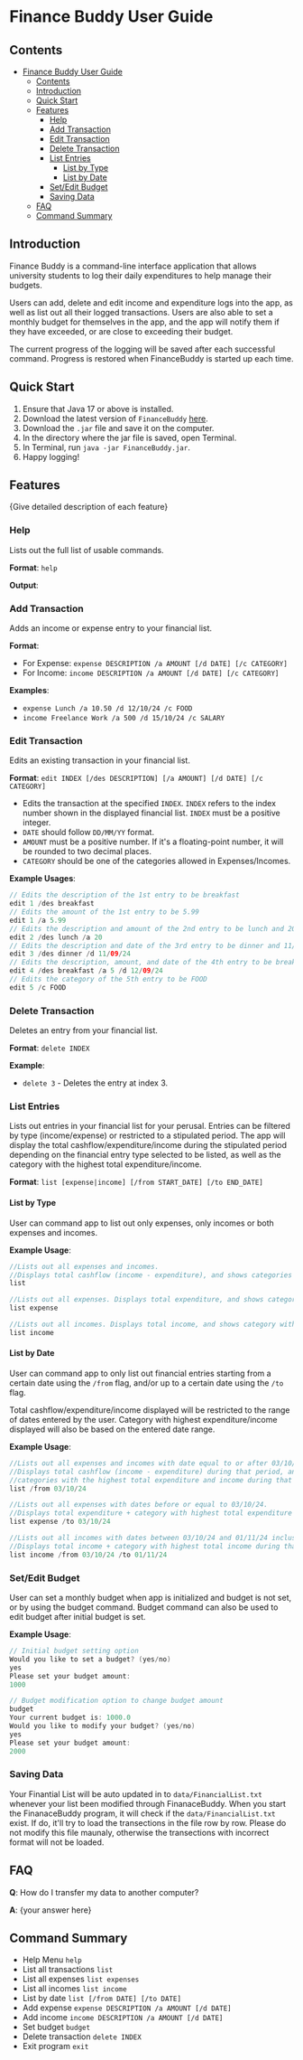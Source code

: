 # Finance Buddy User Guide

## Contents
- [Finance Buddy User Guide](#finance-buddy-user-guide)
  - [Contents](#contents)
  - [Introduction](#introduction)
  - [Quick Start](#quick-start)
  - [Features](#features)
    - [Help](#help)
    - [Add Transaction](#add-transaction)
    - [Edit Transaction](#edit-transaction)
    - [Delete Transaction](#delete-transaction)
    - [List Entries](#list-entries)
      - [List by Type](#list-by-type)
      - [List by Date](#list-by-date)
    - [Set/Edit Budget](#setedit-budget)
    - [Saving Data](#saving-data)
  - [FAQ](#faq)
  - [Command Summary](#command-summary)

## Introduction

Finance Buddy is a command-line interface application that allows university students
to log their daily expenditures to help manage their budgets.

Users can add, delete and edit income and expenditure logs into the app, as well as
list out all their logged transactions. Users are also able to set a monthly budget
for themselves in the app, and the app will notify them if
they have exceeded, or are close to exceeding their budget.

The current progress of the logging will be saved after each successful command.
Progress is restored when FinanceBuddy is started up each time.

## Quick Start

1. Ensure that Java 17 or above is installed.
2. Download the latest version of `FinanceBuddy` [here](https://github.com/AY2425S1-CS2113-W14-3/tp/releases).
3. Download the `.jar` file and save it on the computer.
4. In the directory where the jar file is saved, open Terminal.
5. In Terminal, run `java -jar FinanceBuddy.jar`.
6. Happy logging!

## Features

{Give detailed description of each feature}

### Help

Lists out the full list of usable commands.

**Format**:
`help`

**Output**:

### Add Transaction

Adds an income or expense entry to your financial list.

**Format**:
- For Expense: `expense DESCRIPTION /a AMOUNT [/d DATE] [/c CATEGORY]`
- For Income: `income DESCRIPTION /a AMOUNT [/d DATE] [/c CATEGORY]`

**Examples**:
- `expense Lunch /a 10.50 /d 12/10/24 /c FOOD`
- `income Freelance Work /a 500 /d 15/10/24 /c SALARY`

### Edit Transaction
Edits an existing transaction in your financial list.

**Format**: `edit INDEX [/des DESCRIPTION] [/a AMOUNT] [/d DATE] [/c CATEGORY]`

 - Edits the transaction at the specified `INDEX`. `INDEX` refers to the index number shown in the displayed financial list. 
  `INDEX` must be a positive integer.
 - `DATE` should follow `DD/MM/YY` format.
 - `AMOUNT` must be a positive number. If it's a floating-point number, it will be rounded to two decimal places.
 - `CATEGORY` should be one of the categories allowed in Expenses/Incomes.

**Example Usages**:
```java
// Edits the description of the 1st entry to be breakfast
edit 1 /des breakfast
// Edits the amount of the 1st entry to be 5.99
edit 1 /a 5.99
// Edits the description and amount of the 2nd entry to be lunch and 20 respectively
edit 2 /des lunch /a 20 
// Edits the description and date of the 3rd entry to be dinner and 11/09/2024 respectively
edit 3 /des dinner /d 11/09/24 
// Edits the description, amount, and date of the 4th entry to be breakfast, 5 and 12/09/2024 respectively
edit 4 /des breakfast /a 5 /d 12/09/24
// Edits the category of the 5th entry to be FOOD
edit 5 /c FOOD
```

### Delete Transaction
Deletes an entry from your financial list.

**Format**: `delete INDEX`

**Example**:
- `delete 3` - Deletes the entry at index 3.

### List Entries

Lists out entries in your financial list for your perusal. Entries can be filtered by type (income/expense)
or restricted to a stipulated period. The app will display the total cashflow/expenditure/income 
during the stipulated period depending on the financial entry type selected to be listed, as well as the
category with the highest total expenditure/income.

**Format**: `list [expense|income] [/from START_DATE] [/to END_DATE]`

#### List by Type

User can command app to list out only expenses, only incomes or both expenses and incomes.

**Example Usage**:
``` java
//Lists out all expenses and incomes. 
//Displays total cashflow (income - expenditure), and shows categories with the highest total expenditure and income respectively
list

//Lists out all expenses. Displays total expenditure, and shows category with highest total expenditure.
list expense 

//Lists out all incomes. Displays total income, and shows category with highest total income.
list income 
```

#### List by Date

User can command app to only list out financial entries starting from a certain date using the `/from` flag, 
and/or up to a certain date using the `/to` flag.

Total cashflow/expenditure/income displayed will be restricted to the range of dates entered by the user.
Category with highest expenditure/income displayed will also be based on the entered date range.

**Example Usage**:
``` java
//Lists out all expenses and incomes with date equal to or after 03/10/24.
//Displays total cashflow (income - expenditure) during that period, and shows
//categories with the highest total expenditure and income during that period respectively.
list /from 03/10/24

//Lists out all expenses with dates before or equal to 03/10/24.
//Displays total expenditure + category with highest total expenditure during that period.
list expense /to 03/10/24

//Lists out all incomes with dates between 03/10/24 and 01/11/24 inclusive.
//Displays total income + category with highest total income during that period.
list income /from 03/10/24 /to 01/11/24
```

### Set/Edit Budget

User can set a monthly budget when app is initialized and budget is not set, or by using the budget command.
Budget command can also be used to edit budget after initial budget is set.

**Example Usage**:
``` java
// Initial budget setting option 
Would you like to set a budget? (yes/no)
yes
Please set your budget amount:
1000

// Budget modification option to change budget amount
budget
Your current budget is: 1000.0
Would you like to modify your budget? (yes/no)
yes
Please set your budget amount:
2000
```

### Saving Data
Your Finantial List will be auto updated in to `data/FinancialList.txt` whenever your list been modified through FinanaceBuddy.
When you start the FinanaceBuddy program, it will check if the `data/FinancialList.txt` exist.
If do, it'll try to load the transections in the file row by row.
Please do not modify this file maunaly, otherwise the transections with incorrect format will not be loaded.

## FAQ

**Q**: How do I transfer my data to another computer? 

**A**: {your answer here}

## Command Summary

* Help Menu `help`
* List all transactions `list`
* List all expenses `list expenses`
* List all incomes `list income`
* List by date `list [/from DATE] [/to DATE]`
* Add expense `expense DESCRIPTION /a AMOUNT [/d DATE]`
* Add income `income DESCRIPTION /a AMOUNT [/d DATE]`
* Set budget `budget`
* Delete transaction `delete INDEX`
* Exit program `exit`

